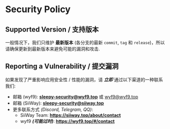 # Security Policy

## Supported Version / 支持版本

一般情况下，我们只维护 **最新版本** (各分支的最新 `commit`, `tag` 和 `release`)，所以请确保更新到最新版本来避免可能的漏洞和攻击.

## Reporting a Vulnerability / 提交漏洞

如果发现了严重影响应用安全性 / 性能的漏洞，请 ***立即*** 通过以下渠道的一种联系我们:

- 邮箱 (wyf9): **[sleepy-security@wyf9.top](mailto:sleepy-security@wyf9.top)** 或 [wyf9@wyf9.top](mailto:wyf9@wyf9.top)
- 邮箱 (SiiWay): **[sleepy-security@siiway.top](mailto:sleepy-security@wyf9.top)**
- 更多联系方式 *(Discord, Telegram, QQ)*:
  * SiiWay Team: **https://siiway.top/about/contact**
  * wyf9 ***(可能过时)***: **https://wyf9.top/#/contact**

